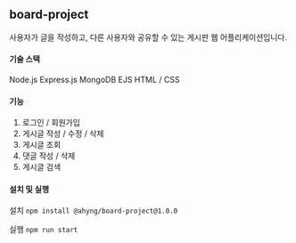 ## board-project
사용자가 글을 작성하고, 다른 사용자와 공유할 수 있는 게시판 웹 어플리케이션입니다.

#### 기술 스택
Node.js
Express.js
MongoDB
EJS
HTML / CSS

#### 기능
1. 로그인 / 회원가입
2. 게시글 작성 / 수정 / 삭제
3. 게시글 조회
4. 댓글 작성 / 삭제
5. 게시글 검색

#### 설치 및 실행
설치
``` npm install @ahyng/board-project@1.0.0 ```

실행
``` npm run start ```
